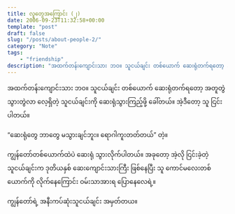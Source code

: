 ```yaml
---
title: လူတွေအကြောင်း (၂)
date: 2006-09-23T11:32:58+00:00
template: "post"  
draft: false  
slug: "/posts/about-people-2/"  
category: "Note"
tags:
    - "friendship"
description: "အထက်တန်းကျောင်းသား ဘဝ။ သူငယ်ချင်း တစ်ယောက် ဆေးရုံတက်ရတော့ အတူတွဲသွားတွဲလာ လေ့ရှိတဲ့ သူငယ်ချင်းကို ဆေးရုံသွားကြည့်ဖို့ ခေါ်တယ်။ အဲ့ဒီတော့ သူ ငြင်းပါတယ်။"
---
```

အထက်တန်းကျောင်းသား ဘဝ။ သူငယ်ချင်း တစ်ယောက် ဆေးရုံတက်ရတော့ အတူတွဲသွားတွဲလာ လေ့ရှိတဲ့ သူငယ်ချင်းကို ဆေးရုံသွားကြည့်ဖို့ ခေါ်တယ်။ အဲ့ဒီတော့ သူ ငြင်းပါတယ်။

&#8220;ဆေးရုံတွေ ဘာတွေ မသွားချင်ဘူး။ ရောဂါကူးတတ်တယ်&#8221; တဲ့။

ကျွန်တော်တစ်ယောက်ထဲပဲ ဆေးရုံ သွားလိုက်ပါတယ်။ အခုတော့ အဲ့လို ငြင်းခဲ့တဲ့ သူငယ်ချင်းက ဒုတိယနှစ် ဆေးကျောင်းသားကြီး ဖြစ်နေပြီး သူ ကောင်မလေးတစ်ယောက်ကို လိုက်နေကြောင်း ဝမ်းသာအားရ ပြောနေလေရဲ့။

ကျွန်တော်ရဲ့ အနီးကပ်ဆုံးသူငယ်ချင်း အမှတ်တယ။